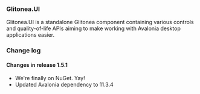 ﻿### Glitonea.UI
Glitonea.UI is a standalone Glitonea component containing various controls and quality-of-life
APIs aiming to make working with Avalonia desktop applications easier.

### Change log
#### Changes in release 1.5.1
- We're finally on NuGet. Yay!
- Updated Avalonia dependency to 11.3.4